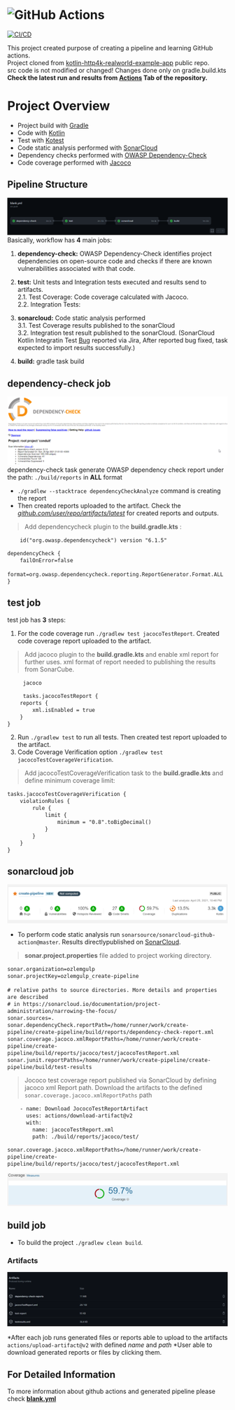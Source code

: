 # ![GitHub Actions](https://miro.medium.com/max/750/0*InaeVdy44dc0JczI.jpg)

[![CI/CD](https://github.com/ozlemgulp/create-pipeline/actions/workflows/blank.yml/badge.svg)](https://github.com/ozlemgulp/create-pipeline/actions/workflows/blank.yml)

This project created purpose of creating a pipeline and learning GitHub actions.<br/>
Project cloned from [kotlin-http4k-realworld-example-app](https://github.com/alisabzevari/kotlin-http4k-realworld-example-app) public repo.<br/>
src code is not modified or changed! Changes done only on gradle.build.kts<br/>
**Check the latest run and results from [Actions](https://github.com/ozlemgulp/create-pipeline/actions) Tab of the repository.**<br/>

# Project Overview
* Project build with [Gradle](https://gradle.org/)
* Code with [Kotlin](https://kotlinlang.org/)
* Test with [Kotest](https://github.com/kotest/kotest/)
* Code static analysis performed with [SonarCloud](https://sonarcloud.io/dashboard?id=ozlemgulp_create-pipeline)
* Dependency checks performed with [OWASP Dependency-Check](https://owasp.org/www-project-dependency-check/)
* Code coverage performed with [Jacoco](https://www.jacoco.org/jacoco/trunk/doc/)

## Pipeline Structure
[![Pipeline](./img/pipeline.png)](https://github.com/ozlemgulp/create-pipeline/actions)
Basically, workflow has **4** main jobs:
1. **dependency-check:** OWASP Dependency-Check identifies project dependencies on open-source code and checks if there are known vulnerabilities associated with that code.<br/>
2. **test:** Unit tests and Integration tests executed and results send to artifacts.<br/>
    2.1. Test Coverage: Code coverage calculated with Jacoco.<br/>
    2.2. Integration Tests:<br/>
  
3. **sonarcloud:** Code static analysis performed<br/>
    3.1. Test Coverage results published to the sonarCloud<br/>
    3.2. Integration test result published to the sonarCloud. (SonarCloud Kotlin Integratin Test [Bug](https://jira.sonarsource.com/browse/SONARSLANG-353) reported via Jira, After reported bug fixed, task expected to import results successfully.)<br/>
    
4. **build:** gradle task build<br/>

## dependency-check job
[![dependencyCheck](./img/dependencyCheck.png)](https://sonarcloud.io/organizations/ozlemgulp/projects)
dependency-check task generate OWASP dependency check report under the path: `./build/reports` in **ALL** format
* `./gradlew --stacktrace dependencyCheckAnalyze` command is creating the report
* Then created reports uploaded to the artifact. Check the [*github.com/user/repo/artifacts/latest*](https://github.com/ozlemgulp/create-pipeline/actions) for created reports and outputs.

>Add dependencycheck plugin to the **build.gradle.kts** :
```
	id("org.owasp.dependencycheck") version "6.1.5"
```

```
dependencyCheck {
    failOnError=false
	format=org.owasp.dependencycheck.reporting.ReportGenerator.Format.ALL
}
```

## test job

test job has **3** steps:
1. For the code coverage run `./gradlew test jacocoTestReport`. Created code coverage report uploaded to the artifact.
>Add jacoco plugin to the **build.gradle.kts** and enable xml report for further uses.
>xml format of report needed to publishing the results from SonarCube.

```
     jacoco
```

```
     tasks.jacocoTestReport {
    reports {
        xml.isEnabled = true
    }
}
```

2.  Run `./gradlew test` to run all tests. Then created test report uploaded to the artifact.
3.  Code Coverage Verification option `./gradlew test jacocoTestCoverageVerification`.
>Add jacocoTestCoverageVerification task to the **build.gradle.kts** and define minimum coverage limit:

```
tasks.jacocoTestCoverageVerification {
    violationRules {
        rule {
            limit {
                minimum = "0.8".toBigDecimal()
            }
        }
    }
}
```
## sonarcloud job
[![SonarCloud](./img/sonarCloud.png)](https://sonarcloud.io/organizations/ozlemgulp/projects)
* To perform code static analysis run `sonarsource/sonarcloud-github-action@master`. Results directlypublished on [SonarCloud](https://sonarcloud.io/dashboard?id=ozlemgulp_create-pipeline).
>**sonar.project.properties** file added to project working directory. 

```
sonar.organization=ozlemgulp
sonar.projectKey=ozlemgulp_create-pipeline

# relative paths to source directories. More details and properties are described
# in https://sonarcloud.io/documentation/project-administration/narrowing-the-focus/ 
sonar.sources=.
sonar.dependencyCheck.reportPath=/home/runner/work/create-pipeline/create-pipeline/build/reports/dependency-check-report.xml
sonar.coverage.jacoco.xmlReportPaths=/home/runner/work/create-pipeline/create-pipeline/build/reports/jacoco/test/jacocoTestReport.xml
sonar.junit.reportPaths=/home/runner/work/create-pipeline/create-pipeline/build/test-results

```
>Jococo test coverage report published via SonarCloud by defining jacoco xml Report path. Download the artifacts to the defined `sonar.coverage.jacoco.xmlReportPaths` path 
```
    - name: Download JococoTestReportArtifact
      uses: actions/download-artifact@v2
      with:
        name: jacocoTestReport.xml
        path: ./build/reports/jacoco/test/
```
```
sonar.coverage.jacoco.xmlReportPaths=/home/runner/work/create-pipeline/create-pipeline/build/reports/jacoco/test/jacocoTestReport.xml
```
[![coverage](./img/coverage.png)](https://sonarcloud.io/organizations/ozlemgulp/projects)

## build job
* To build the project `./gradlew clean build`. 
### Artifacts
[![artifacts](./img/artifacts.png)](https://github.com/ozlemgulp/create-pipeline/actions)<br/>

*After each job runs generated files or reports able to upload to the artifacts `actions/upload-artifact@v2` with defined *name* and *path*
*User able to download generated reports or files by clicking them.

## For Detailed Information
To more information about github actions and generated pipeline please check [**blank.yml**](https://github.com/ozlemgulp/create-pipeline/blob/master/.github/workflows/blank.yml)
